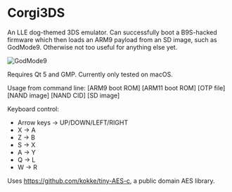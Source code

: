 # Corgi3DS
An LLE dog-themed 3DS emulator. Can successfully boot a B9S-hacked firmware which then loads an ARM9 payload from an SD image, such as GodMode9. Otherwise not too useful for anything else yet.

![GodMode9](https://i.imgur.com/8z7oVUU.png)

Requires Qt 5 and GMP. Currently only tested on macOS.

Usage from command line: [ARM9 boot ROM] [ARM11 boot ROM] [OTP file] [NAND image] [NAND CID] [SD image]

Keyboard control:

* Arrow keys -> UP/DOWN/LEFT/RIGHT
* X -> A
* Z -> B
* S -> X
* A -> Y
* Q -> L
* W -> R

Uses https://github.com/kokke/tiny-AES-c, a public domain AES library.
